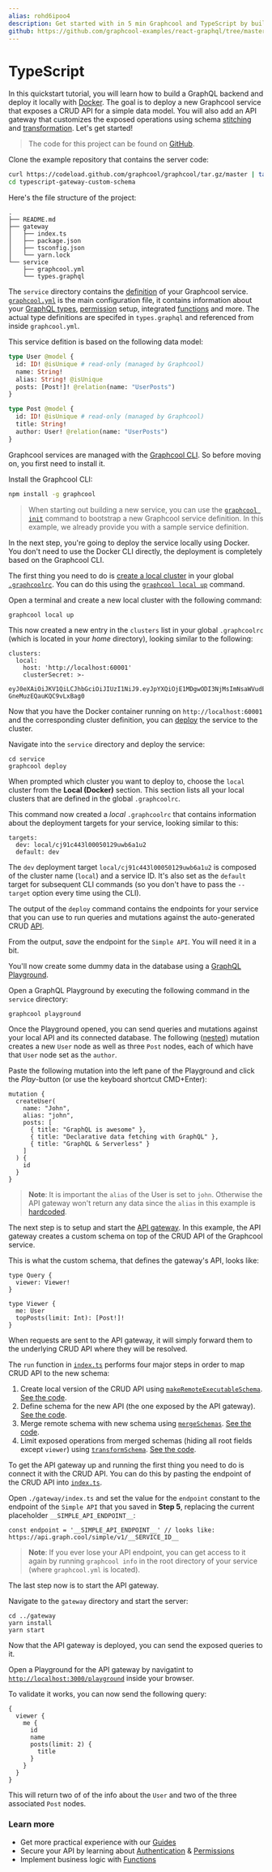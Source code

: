 ```yaml
---
alias: rohd6ipoo4
description: Get started with in 5 min Graphcool and TypeScript by building a GraphQL backend and deploying it with Docker
github: https://github.com/graphcool-examples/react-graphql/tree/master/quickstart-with-apollo
---
```


# TypeScript

In this quickstart tutorial, you will learn how to build a GraphQL backend and deploy it locally with [Docker](https://docker.com/). The goal is to deploy a new Graphcool service that exposes a CRUD API for a simple data model. You will also add an API gateway that customizes the exposed operations using schema [stitching](https://dev.apollodata.com/tools/graphql-tools/schema-stitching.html) and [transformation](https://github.com/graphcool/graphql-transform-schema). Let's get started!

> The code for this project can be found on [GitHub](https://github.com/graphcool/graphcool/tree/master/examples/typescript-gateway-custom-schema). 


<Instruction>

Clone the example repository that contains the server code:

```sh
curl https://codeload.github.com/graphcool/graphcool/tar.gz/master | tar -xz --strip=2 graphcool-master/examples/typescript-gateway-custom-schema
cd typescript-gateway-custom-schema
```

</Instruction>

Here's the file structure of the project:

```(nocopy)
.
├── README.md
├── gateway
│   ├── index.ts
│   ├── package.json
│   ├── tsconfig.json
│   └── yarn.lock
└── service
    ├── graphcool.yml
    └── types.graphql
```

The `service` directory contains the [definition](!alias-opheidaix3) of your Graphcool service. [`graphcool.yml`](!alias-foatho8aip) is the main configuration file, it contains information about your [GraphQL types](!alias-eiroozae8u), [permission](!alias-iegoo0heez) setup, integrated [functions](!alias-aiw4aimie9) and more. The actual type definitions are specifed in `types.graphql` and referenced from inside `graphcool.yml`.

This service defition is based on the following data model:

```graphql
type User @model {
  id: ID! @isUnique # read-only (managed by Graphcool)
  name: String!
  alias: String! @isUnique
  posts: [Post!]! @relation(name: "UserPosts")
}

type Post @model {
  id: ID! @isUnique # read-only (managed by Graphcool)
  title: String!
  author: User! @relation(name: "UserPosts")
}
```

Graphcool services are managed with the [Graphcool CLI](!alias-zboghez5go). So before moving on, you first need to install it.

<Instruction>

Install the Graphcool CLI:

```sh
npm install -g graphcool
```

</Instruction>

> When starting out building a new service, you can use the [`graphcool init`](!alias-aiteerae6l#graphcool-init) command to bootstrap a new Graphcool service definition. In this example, we already provide you with a sample service definition.

In the next step, you're going to deploy the service locally using Docker. You don't need to use the Docker CLI directly, the deployment is completely based on the Graphcool CLI.

The first thing you need to do is [create a local cluster](!alias-ohs4asd0pe#create-a-local-cluster) in your global [`.graphcoolrc`](!alias-zoug8seen4). You can do this using the [`graphcool local up`](!alias-aiteerae6l#graphcool-local-up) command.

<Instruction>

Open a terminal and create a new local cluster with the following command:

```bash(path="")
graphcool local up
```

</Instruction>

This now created a new entry in the `clusters` list in your global `.graphcoolrc` (which is located in your _home_ directory), looking similar to the following:

```yml(nocopy)
clusters:
  local:
    host: 'http://localhost:60001'
    clusterSecret: >-
      eyJ0eXAiOiJKV1QiLCJhbGciOiJIUzI1NiJ9.eyJpYXQiOjE1MDgwODI3NjMsImNsaWVudElkIjoiY2o4bmJ5bjE3MDAvMDAxNzdmNHZzN3FxNCJ9.sOyzwJplYF2x9YHXGVtnd-GneMuzEQauKQC9vLxBag0
```

Now that you have the Docker container running on `http://localhost:60001` and the corresponding cluster definition, you can [deploy](!alias-aiteerae6l#graphcool-deploy) the service to the cluster. 

<Instruction>

Navigate into the `service` directory and deploy the service:

```bash(path="")
cd service
graphcool deploy
```

When prompted which cluster you want to deploy to, choose the `local` cluster from the **Local (Docker)** section. This section lists all your local clusters that are defined in the global `.graphcoolrc`.

</Instruction>

This command now created a _local_ `.graphcoolrc` that contains information about the deployment targets for your service, looking similar to this:

```<nocopy></nocopy>
targets:
  dev: local/cj91c443l00050129uwb6a1u2
  default: dev
```

The `dev` deployment target `local/cj91c443l00050129uwb6a1u2` is composed of the cluster name (`local`) and a service ID. It's also set as the `default` target for subsequent CLI commands (so you don't have to pass the `--target` option every time using the CLI).

The output of the `deploy` command contains the endpoints for your service that you can use to run queries and mutations against the auto-generated CRUD [API](!alias-abogasd0go).

<Instruction>

From the output, _save_ the endpoint for the `Simple API`. You will need it in a bit.

</Instruction>

You'll now create some dummy data in the database using a [GraphQL Playground](https://github.com/graphcool/graphql-playground).

<Instruction>

Open a GraphQL Playground by executing the following command in the `service` directory:

```bash(path="service")
graphcool playground
```

</Instruction>

Once the Playground opened, you can send queries and mutations against your local API and its connected database. The following ([nested](!alias-ol0yuoz6go#nested-mutations)) mutation creates a new `User` node as well as three `Post` nodes, each of which have that `User` node set as the `author`.

<Instruction>

Paste the following mutation into the left pane of the Playground and click the _Play_-button (or use the keyboard shortcut CMD+Enter):

```grahpql
mutation {
  createUser(
    name: "John", 
    alias: "john", 
    posts: [
      { title: "GraphQL is awesome" }, 
      { title: "Declarative data fetching with GraphQL" },
      { title: "GraphQL & Serverless" }
    ]
  ) {
    id
  }
}
```

</Instruction>

> **Note**: It is important the `alias` of the User is set to `john`. Otherwise the API gateway won't return any data since the `alias` in this example is [hardcoded](https://github.com/graphcool/graphcool/blob/master/examples/typescript-gateway-custom-schema/gateway/index.ts#L43).

The next step is to setup and start the [API gateway](!alias-ucoohic9zu). In this example, the API gateway creates a custom schema on top of the CRUD API of the Graphcool service. 

This is what the custom schema, that defines the gateway's API, looks like:

```graphql(nocopy)
type Query {
  viewer: Viewer!
}

type Viewer {
  me: User
  topPosts(limit: Int): [Post!]!
}
```

When requests are sent to the API gateway, it will simply forward them to the underlying CRUD API where they will be resolved.

The `run` function in [`index.ts`](https://github.com/graphcool/graphcool/blob/master/examples/typescript-gateway-custom-schema/gateway/index.ts) performs four major steps in order to map CRUD API to the new schema:

1. Create local version of the CRUD API using [`makeRemoteExecutableSchema`](http://dev.apollodata.com/tools/graphql-tools/remote-schemas.html#makeRemoteExecutableSchema). [See the code](./gateway/index.ts#L13).
2. Define schema for the new API (the one exposed by the API gateway). [See the code](./gateway/index.ts#L21).
3. Merge remote schema with new schema using [`mergeSchemas`](http://dev.apollodata.com/tools/graphql-tools/schema-stitching.html#mergeSchemas). [See the code](./gateway/index.ts#L33).
4. Limit exposed operations from merged schemas (hiding all root fields except `viewer`) using [`transformSchema`](https://github.com/graphcool/graphql-transform-schema). [See the code](./gateway/index.ts#L56).


To get the API gateway up and running the first thing you need to do is connect it with the CRUD API. You can do this by pasting the endpoint of the CRUD API into [`index.ts`](https://github.com/graphcool/graphcool/blob/master/examples/typescript-gateway-custom-schema/gateway/index.ts).

<Instruction>

Open `./gateway/index.ts` and set the value for the `endpoint` constant to the endpoint of the `Simple API` that you saved in **Step 5**, replacing the current placeholder `__SIMPLE_API_ENDPOINT__`:

```js(path="gateway/index.ts")
const endpoint = '__SIMPLE_API_ENDPOINT__' // looks like: https://api.graph.cool/simple/v1/__SERVICE_ID__
```

</Instruction> 

> **Note**: If you ever lose your API endpoint, you can get access to it again by running `graphcool info` in the root directory of your service (where `graphcool.yml` is located).

The last step now is to start the API gateway.

<Instruction> 

Navigate to the `gateway` directory and start the server: 

```bash(path="gateway")
cd ../gateway
yarn install
yarn start
```

</Instruction> 

Now that the API gateway is deployed, you can send the exposed queries to it. 

<Instruction> 

Open a Playground for the API gateway by navigatint to [`http://localhost:3000/playground`](http://localhost:3000/playground) inside your browser.

To validate it works, you can now send the following query:

```
{
  viewer {
    me {
      id
      name
      posts(limit: 2) {
        title
      }
    }
  }
}
```

</Instruction> 

This will return two of of the info about the `User` and two of the three associated `Post` nodes.


### Learn more

* Get more practical experience with our [Guides](https://graph.cool/docs/tutorials)
* Secure your API by learning about [Authentication](!alias-bee4oodood) & [Permissions](!alias-iegoo0heez)
* Implement business logic with [Functions](!alias-aiw4aimie9)

